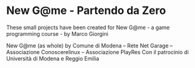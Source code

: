 New G@me - Partendo da Zero
====
These small projects have been created for New G@me - a game programming course - by Marco Giorgini

New G@me (as whole) by Comune di Modena – Rete Net Garage – Associazione Conoscerelinux – Associazione PlayRes
Con il patrocinio di Università di Modena e Reggio Emilia